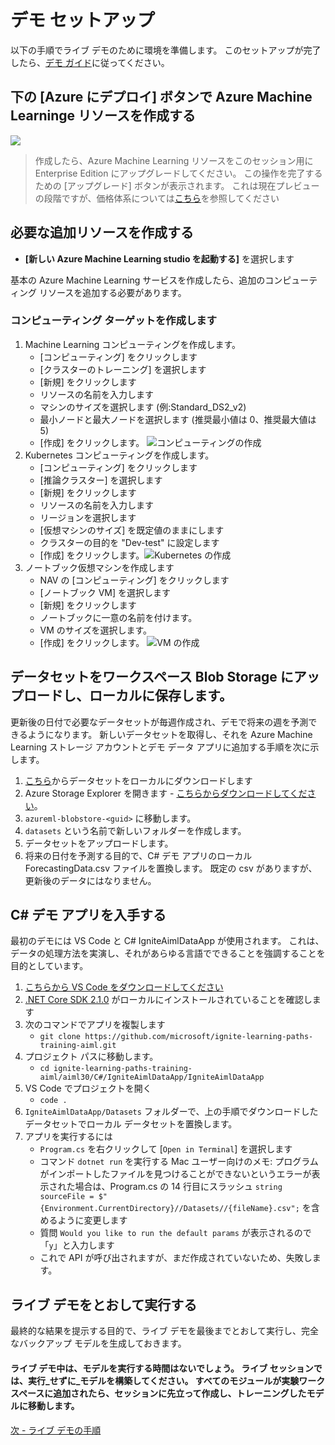 # <a name="demo-setup"></a>デモ セットアップ
以下の手順でライブ デモのために環境を準備します。 このセットアップが完了したら、[デモ ガイド](demoguide.md)に従ってください。

## <a name="create-azure-machine-learninge-resources-with-the-deploy-to-azure-button-below"></a>下の [Azure にデプロイ] ボタンで Azure Machine Learninge リソースを作成する
<a href="https://portal.azure.com/#create/Microsoft.Template/uri/https%3A%2F%2Fraw.githubusercontent.com%2Fcassieview%2Fignite-learning-paths-training-aiml%2Fmaster%2Faiml30%2Fdeploy.json" rel="nofollow"> <img src="https://camo.githubusercontent.com/9285dd3998997a0835869065bb15e5d500475034/687474703a2f2f617a7572656465706c6f792e6e65742f6465706c6f79627574746f6e2e706e67" data-canonical-src="http://azuredeploy.net/deploybutton.png" style="max-width:100%;">
</a>

> 作成したら、Azure Machine Learning リソースをこのセッション用に Enterprise Edition にアップグレードしてください。 この操作を完了するための [アップグレード] ボタンが表示されます。 これは現在プレビューの段階ですが、価格体系については[こちら](https://azure.microsoft.com/en-us/pricing/details/machine-learning/)を参照してください

## <a name="create-additional-resources-needed"></a>必要な追加リソースを作成する

* **[新しい Azure Machine Learning studio を起動する]** を選択します

基本の Azure Machine Learning サービスを作成したら、追加のコンピューティング リソースを追加する必要があります。
### <a name="create-compute-targets"></a>コンピューティング ターゲットを作成します
1. Machine Learning コンピューティングを作成します。
    * [コンピューティング] をクリックします
    * [クラスターのトレーニング] を選択します
    * [新規] をクリックします
    * リソースの名前を入力します
    * マシンのサイズを選択します (例:Standard_DS2_v2)
    * 最小ノードと最大ノードを選択します (推奨最小値は 0、推奨最大値は 5)
    * [作成] をクリックします。 ![コンピューティングの作成](https://globaleventcdn.blob.core.windows.net/assets/aiml/aiml30/CreateMlCompute.gif)
2. Kubernetes コンピューティングを作成します。
    * [コンピューティング] をクリックします
    * [推論クラスター] を選択します
    * [新規] をクリックします
    * リソースの名前を入力します
    * リージョンを選択します
    * [仮想マシンのサイズ] を既定値のままにします
    * クラスターの目的を "Dev-test" に設定します
    * [作成] をクリックします。![Kubernetes の作成](https://globaleventcdn.blob.core.windows.net/assets/aiml/aiml30/CreateKubService.gif)
3. ノートブック仮想マシンを作成します
    * NAV の [コンピューティング] をクリックします
    * [ノートブック VM] を選択します
    * [新規] をクリックします
    * ノートブックに一意の名前を付けます。
    * VM のサイズを選択します。
    * [作成] をクリックします。 ![VM の作成](https://globaleventcdn.blob.core.windows.net/assets/aiml/aiml30/CreateNotebookVM.gif)


## <a name="upload-dataset-to-workspace-blob-storage-and-save-to-local"></a>データセットをワークスペース Blob Storage にアップロードし、ローカルに保存します。
更新後の日付で必要なデータセットが毎週作成され、デモで将来の週を予測できるようになります。 新しいデータセットを取得し、それを Azure Machine Learning ストレージ アカウントとデモ データ アプリに追加する手順を次に示します。

1. [こちら](https://globaleventcdn.blob.core.windows.net/assets/aiml/aiml30/datasets/ForecastingData.csv)からデータセットをローカルにダウンロードします
2. Azure Storage Explorer を開きます - [こちらからダウンロードしてください](https://azure.microsoft.com/en-us/features/storage-explorer/)。
3. `azureml-blobstore-<guid>` に移動します。
4. `datasets` という名前で新しいフォルダーを作成します。
5. データセットをアップロードします。
6. 将来の日付を予測する目的で、C# デモ アプリのローカル ForecastingData.csv ファイルを置換します。 既定の csv がありますが、更新後のデータにはなりません。

## <a name="get-the-c-demo-app"></a>C# デモ アプリを入手する
最初のデモには VS Code と C# IgniteAimlDataApp が使用されます。 これは、データの処理方法を実演し、それがあらゆる言語でできることを強調することを目的としています。

1. [こちらから VS Code をダウンロードしてください](https://code.visualstudio.com/download)
2. [.NET Core SDK 2.1.0](https://dotnet.microsoft.com/download/dotnet-core/2.1) がローカルにインストールされていることを確認します
2. 次のコマンドでアプリを複製します
    * `git clone https://github.com/microsoft/ignite-learning-paths-training-aiml.git`
3. プロジェクト パスに移動します。
    * `cd ignite-learning-paths-training-aiml/aiml30/C#/IgniteAimlDataApp/IgniteAimlDataApp`
4. VS Code でプロジェクトを開く
    * `code .`
5. `IgniteAimlDataApp/Datasets` フォルダーで、上の手順でダウンロードしたデータセットでローカル データセットを置換します。
6. アプリを実行するには
    * `Program.cs` を右クリックして [`Open in Terminal`] を選択します
    * コマンド `dotnet run` を実行する Mac ユーザー向けのメモ: プログラムがインポートしたファイルを見つけることができないというエラーが表示された場合は、Program.cs の 14 行目にスラッシュ `string sourceFile = $"{Environment.CurrentDirectory}//Datasets//{fileName}.csv";` を含めるように変更します
    * 質問 `Would you like to run the default params` が表示されるので「`y`」と入力します
    * これで API が呼び出されますが、まだ作成されていないため、失敗します。

## <a name="run-through-the-live-demo"></a>ライブ デモをとおして実行する
最終的な結果を提示する目的で、ライブ デモを最後までとおして実行し、完全なバックアップ モデルを生成しておきます。

#### <a name="there-will-not-be-enough-time-to-run-the-model-during-the-live-demo-make-sure-to-build-the-model-_without_-running-it-in-the-live-session-once-you-have-added-all-the-modules-to-the-experiment-workspace-then-navigate-to-the-model-you-created-and-trained-prior-to-the-session"></a>ライブ デモ中は、モデルを実行する時間はないでしょう。 ライブ セッションでは、実行_せずに_モデルを構築してください。 すべてのモジュールが実験ワークスペースに追加されたら、セッションに先立って作成し、トレーニングしたモデルに移動します。

[次 - ライブ デモの手順](demoguide.md)
